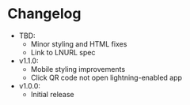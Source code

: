 # Changelog

* TBD:
  * Minor styling and HTML fixes
  * Link to LNURL spec
* v1.1.0:
  * Mobile styling improvements
  * Click QR code not open lightning-enabled app
* v1.0.0:
  * Initial release
